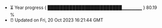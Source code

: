 - ⏳ Year progress { ████████████████████████▁▁▁▁▁▁ } 80.19 %
- ⏰ Updated on Fri, 20 Oct 2023 16:21:44 GMT

